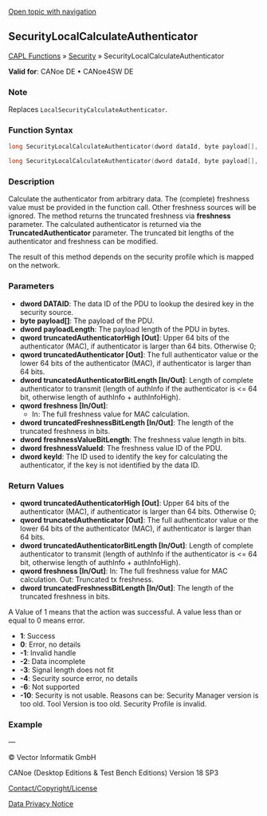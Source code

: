 [Open topic with navigation](../../../../../CANoeDEFamily.htm#Topics/CAPLFunctions/Security/Functions/CAPLfunctionSecurityLocalCalculateAuthenticator.md)

## SecurityLocalCalculateAuthenticator

[CAPL Functions](../../CAPLfunctions.md) » [Security](../CAPLFunctionsSecurityOverview.md) » SecurityLocalCalculateAuthenticator

**Valid for**: CANoe DE • CANoe4SW DE

### Note

Replaces `LocalSecurityCalculateAuthenticator`.

### Function Syntax

```c
long SecurityLocalCalculateAuthenticator(dword dataId, byte payload[], dword payloadLength, qword truncatedAuthenticatorHigh, qword truncatedAuthenticator, dword truncatedAuthenticatorBitLength, qword freshness, dword truncatedFreshnessBitLength, dword freshnessValueBitLength, dword freshnessValueId) // form 1
```

```c
long SecurityLocalCalculateAuthenticator(dword dataId, byte payload[], dword payloadLength, qword truncatedAuthenticatorHigh, qword truncatedAuthenticator, dword truncatedAuthenticatorBitLength, qword freshness, dword truncatedFreshnessBitLength, dword freshnessValueBitLength, dword freshnessValueId, dword keyId) // form 2
```

### Description

Calculate the authenticator from arbitrary data. The (complete) freshness value must be provided in the function call. Other freshness sources will be ignored. The method returns the truncated freshness via **freshness** parameter. The calculated authenticator is returned via the **TruncatedAuthenticator** parameter. The truncated bit lengths of the authenticator and freshness can be modified.

The result of this method depends on the security profile which is mapped on the network.

### Parameters

- **dword DATAID**: The data ID of the PDU to lookup the desired key in the security source.
- **byte payload[]**: The payload of the PDU.
- **dword payloadLength**: The payload length of the PDU in bytes.
- **qword truncatedAuthenticatorHigh [Out]**: Upper 64 bits of the authenticator (MAC), if authenticator is larger than 64 bits. Otherwise 0;
- **qword truncatedAuthenticator [Out]**: The full authenticator value or the lower 64 bits of the authenticator (MAC), if authenticator is larger than 64 bits.
- **dword truncatedAuthenticatorBitLength [In/Out]**: Length of complete authenticator to transmit (length of authInfo if the authenticator is <= 64 bit, otherwise length of authInfo + authInfoHigh).
- **qword freshness [In/Out]**:
  - In: The full freshness value for MAC calculation.
- **dword truncatedFreshnessBitLength [In/Out]**: The length of the truncated freshness in bits.
- **dword freshnessValueBitLength**: The freshness value length in bits.
- **dword freshnessValueId**: The freshness value ID of the PDU.
- **dword keyId**: The ID used to identify the key for calculating the authenticator, if the key is not identified by the data ID.

### Return Values

- **qword truncatedAuthenticatorHigh [Out]**: Upper 64 bits of the authenticator (MAC), if authenticator is larger than 64 bits. Otherwise 0;
- **qword truncatedAuthenticator [Out]**: The full authenticator value or the lower 64 bits of the authenticator (MAC), if authenticator is larger than 64 bits.
- **dword truncatedAuthenticatorBitLength [In/Out]**: Length of complete authenticator to transmit (length of authInfo if the authenticator is <= 64 bit, otherwise length of authInfo + authInfoHigh).
- **qword freshness [In/Out]**: In: The full freshness value for MAC calculation. Out: Truncated tx freshness.
- **dword truncatedFreshnessBitLength [In/Out]**: The length of the truncated freshness in bits.

A Value of 1 means that the action was successful. A value less than or equal to 0 means error.

- **1**: Success
- **0**: Error, no details
- **-1**: Invalid handle
- **-2**: Data incomplete
- **-3**: Signal length does not fit
- **-4**: Security source error, no details
- **-6**: Not supported
- **-10**: Security is not usable. Reasons can be: Security Manager version is too old. Tool Version is too old. Security Profile is invalid.

### Example

—

© Vector Informatik GmbH

CANoe (Desktop Editions & Test Bench Editions) Version 18 SP3

[Contact/Copyright/License](../../../Shared/ContactCopyrightLicense.md)

[Data Privacy Notice](https://www.vector.com/int/en/company/get-info/privacy-policy/)